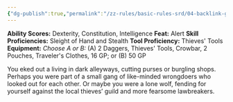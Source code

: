```yaml
---
{"dg-publish":true,"permalink":"/zz-rules/basic-rules-srd/04-backlink-glossary/backgrounds/criminal/"}
---
```


**Ability Scores:** Dexterity, Constitution, Intelligence
**Feat:** Alert
**Skill Proficiencies:** Sleight of Hand and Stealth
**Tool Proficiency:** Thieves' Tools
**Equipment:** *Choose A or B:* (A) 2 Daggers, Thieves' Tools, Crowbar, 2 Pouches, Traveler's Clothes, 16 GP; or (B) 50 GP

You eked out a living in dark alleyways, cutting purses or burgling shops. Perhaps you were part of a small gang of like-minded wrongdoers who looked out for each other. Or maybe you were a lone wolf, fending for yourself against the local thieves’ guild and more fearsome lawbreakers.
